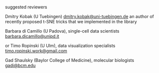 suggested reviewers

Dmitry Kobak (U Tuebingen)
dmitry.kobak@uni-tuebingen.de
an author of recently proposed t-SNE tricks that we implemented in the library

Barbara di Camillo (U Padova), single-cell data scientists
barbara.dicamillo@unipd.it 

or Timo Ropinski (U Ulm), data visualization specialists
timo.ropinski.work@gmail.com 

Gad Shaulsky (Baylor College of Medicine), molecular biologists
gadi@bcm.edu
